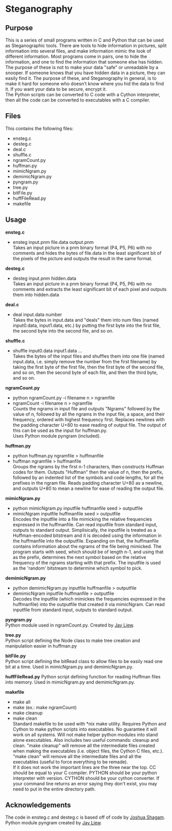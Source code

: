 # Steganography
## Purpose
This is a series of small programs written in C and Python that can be used as Steganographic tools.  There are tools to hide information in pictures, split information into several files, and make information mimic the look of different information.  Most programs come in pairs, one to hide the information, and one to find the information that someone else has hidden.  The purpose of these is not to make your data "safe" or unreadable by a snooper.  If someone knows that you have hidden data in a picture, they can easily find it.  The purpose of these, and Steganography in general, is to make it hard for someone who doesn't know where you hid the data to find it. If you want your data to be secure, encrypt it.   
The Python scripts can be converted to C code with a Cython interpreter, then all the code can be converted to executables with a C compiler.
## Files 
This contains the following files:
- ensteg.c
- desteg.c
- deal.c
- shuffle.c
- ngramCount.py
- huffman.py
- mimicNgram.py
- demimicNgram.py
- pyngram.py
- tree.py
- bitFile.py
- huffFileRead.py
- makefile

## Usage
**ensteg.c**
- ensteg input.pnm file.data output.pnm  
Takes an input picture in a pnm binary format (P4, P5, P6) with no comments and hides the bytes of file.data in the least significant bit of the pixels of the picture and outputs the result in the same format.

**desteg.c**
- desteg input.pnm hidden.data  
Takes an input picture in a pnm binary format (P4, P5, P6) with no comments and extracts the least significant bit of each pixel and outputs them into hidden.data

**deal.c**
- deal input.data number  
Takes the bytes in input.data and "deals" them into num files (named input0.data, input1.data, etc.) by putting the first byte into the first file, the second byte into the second file, and so on.

**shuffle.c**
- shuffle input0.data input1.data ...  
Takes the bytes of the input files and shuffles them into one file (named input.data, i.e. simply remove the number from the first filename) by taking the first byte of the first file, then the first byte of the second file, and so on, then the second byte of each file, and then the third byte, and so on.

**ngramCount.py**
- python ngramCount.py -i filename n > ngramfile  
- ngramCount -i filename n > ngramfile  
Counts the ngrams in input file and outputs "Ngrams" followed by the value of n, followed by all the ngrams in the input file, a space, and their frequency, ordered with highest frequency first.  Replaces newlines with the padding character U+80 to ease reading of output file.  The output of this can be used as the input for huffman.py.  
Uses Python module pyngram (included).  

**huffman.py**
- python huffman.py ngramfile > huffmanfile
- huffman ngramfile > huffmanfile  
Groups the ngrams by the first n-1 characters, then constructs Huffman codes for them.  Outputs "Huffman" then the value of n, then the prefix, followed by an indented list of the symbols and code lengths, for all the prefixes in the ngram file. Reads padding character U+80 as a newline, and outputs U+80 to mean a newline for ease of reading the output file.

**mimicNgram.py**
- python mimicNgram.py inputfile huffmanfile seed > outputfile  
- mimicNgram inputfile huffmanfile seed > outputfile  
Encodes the inputfile into a file mimicking the relative frequencies expressed in the huffmanfile.  Can read inputfile from standard input, outputs to standard output. Simplisically, the inputfile is treated as a Huffman-encoded bitstream and it is decoded using the information in the huffmanfile into the outputfile.  Expanding on that, the huffmanfile contains information about the ngrams of the file being mimicked.  The program starts with seed, which should be of length n-1, and using that as the prefix, determines the next symbol based on the relative frequency of the ngrams starting with that prefix.  The inputfile is used as the 'random' bitstream to determine which symbol to pick.

**demimicNgram.py**  
- python demimicNgram.py inputfile huffmanfile > outputfile  
- demimicNgram inputfile huffmanfile > outputfile  
Decodes the inputfile (which mimickes the frequencies expressed in the huffmanfile) into the outputfile that created it via mimicNgram.  Can read inputfile from standard input, outputs to standard output.  

**pyngram.py**  
Python module used in ngramCount.py. Created by [Jay Liew][pyngram].

**tree.py**  
Python script defining the Node class to make tree creation and manipulation easier in huffman.py

**bitFile.py**  
Python script defining the bitRead class to allow files to be easily read one bit at a time.  Used in mimicNgram.py and demimicNgram.py.

**huffFileRead.py**
Python script defining function for reading Huffman files into memory. Used in mimicNgram.py and demimicNgram.py.

**makefile**  
- make all  
- make <name of program> (ex.: make ngramCount)
- make cleanup
- make clean  
Standard makefile to be used with \*nix make utility.  Requires Python and Cython to make python scripts into executables.  No guarantee it will work on all systems. Will not make helper python modules into stand alone executables. Also includes two useful commands: cleanup and clean.  "make cleanup" will remove all the intermediate files created when making the executables (i.e. object files, the Cython C files, etc.).  "make clean" will remove all the intermediate files and all the executables (useful to force everything to be remade).  
If it does not work the important lines are the three near the top.  CC should be equal to your C compiler.  PYTHON should be your python interpreter with version.  CYTHON should be your cython converter.  If your command line returns an error saying they don't exist, you may need to put in the entire directory path.  

## Acknowledgements
The code in ensteg.c and desteg.c is based off of code by [Joshua Shagam][ensteg].  
Python module pyngram created by [Jay Liew][pyngram].  

<!-- Links -->
[ensteg]: <http://www.cs.nmsu.edu/~joshagam/css/>
[pyngram]: <http://jayliew.com/>
